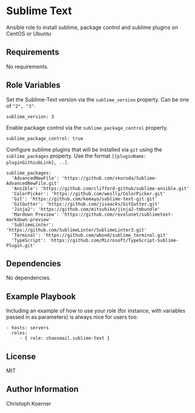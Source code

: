 Sublime Text
============

Ansible role to install sublime, package control and sublime plugins on CentOS or Ubuntu

Requirements
------------

No requirements.

Role Variables
--------------

Set the Sublime-Text version via the `sublime_version` property. Can be one of `"2", "3"`.

    sublime_version: 3

Enable package control via the `sublime_package_control` property.

    sublime_package_control: true

Configure sublime plugins that will be installed via `git` using the `sublime_packages` property. Use the format `[{pluginName: pluginGithiubLink}, ..]`.

    sublime_packages:
      'AdvancedNewFile': 'https://github.com/skuroda/Sublime-AdvancedNewFile.git'
      'Ansible': 'https://github.com/clifford-github/sublime-ansible.git'
      'ColorPicker': 'https://github.com/weslly/ColorPicker.git'
      'Git': 'https://github.com/kemayo/sublime-text-git.git'
      'GitGutter': 'https://github.com/jisaacks/GitGutter.git'
      'Jinja2': 'https://github.com/mitsuhiko/jinja2-tmbundle'
      'Mardown Preview': 'https://github.com/revolunet/sublimetext-markdown-preview'
      'SublimeLinter': 'https://github.com/SublimeLinter/SublimeLinter3.git'
      'Terminal': 'https://github.com/wbond/sublime_terminal.git'
      'TypeScript': 'https://github.com/Microsoft/TypeScript-Sublime-Plugin.git'

Dependencies
------------

No dependencies.

Example Playbook
----------------

Including an example of how to use your role (for instance, with variables passed in as parameters) is always nice for users too:

    - hosts: servers
      roles:
         - { role: chaosmail.sublime-text }

License
-------

MIT

Author Information
------------------

Christoph Koerner
